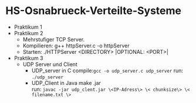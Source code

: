 # HS-Osnabrueck-Verteilte-Systeme

- Praktikum 1 
- Praktikum 2 
	- Mehrstufiger TCP Server. 
	- Kompilieren: g++ httpServer.c -o httpServer
	- Starten: ./HTTPServer \<DIRECTORY\>  |OPTIONAL: \<PORT\>|
- Praktikum 3 
	- UDP Server und Client
		- UDP_server in C 
			compile:`gcc -o udp_server.c udp_server`
			run: `./udp_server`
		- UDP_Client in Java
			make .jar <br> 
			run: `javac -jar udp_clent.jar \<IP-Adress\> \< chunksize\> \< filename.txt \> `
		

